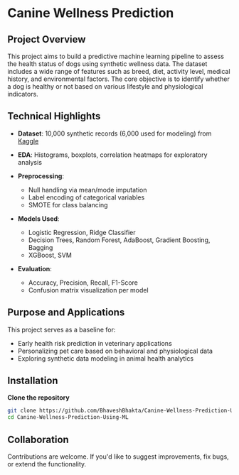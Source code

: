 # Canine Wellness Prediction

## Project Overview

This project aims to build a predictive machine learning pipeline to assess the health status of dogs using synthetic wellness data. The dataset includes a wide range of features such as breed, diet, activity level, medical history, and environmental factors. The core objective is to identify whether a dog is healthy or not based on various lifestyle and physiological indicators.

## Technical Highlights

* **Dataset**: 10,000 synthetic records (6,000 used for modeling) from [Kaggle](https://www.kaggle.com/datasets/aaronisomaisom3/canine-wellness-dataset-synthetic-10k-samples)
* **EDA**: Histograms, boxplots, correlation heatmaps for exploratory analysis
* **Preprocessing**:

  * Null handling via mean/mode imputation
  * Label encoding of categorical variables
  * SMOTE for class balancing
* **Models Used**:

  * Logistic Regression, Ridge Classifier
  * Decision Trees, Random Forest, AdaBoost, Gradient Boosting, Bagging
  * XGBoost, SVM
* **Evaluation**:

  * Accuracy, Precision, Recall, F1-Score
  * Confusion matrix visualization per model

## Purpose and Applications

This project serves as a baseline for:

* Early health risk prediction in veterinary applications
* Personalizing pet care based on behavioral and physiological data
* Exploring synthetic data modeling in animal health analytics

## Installation

 **Clone the repository**

   ```bash
   git clone https://github.com/BhaveshBhakta/Canine-Wellness-Prediction-Using-ML.git
   cd Canine-Wellness-Prediction-Using-ML
   ```

## Collaboration

Contributions are welcome. If you'd like to suggest improvements, fix bugs, or extend the functionality.

